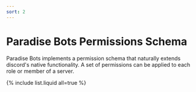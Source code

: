 ```yaml
---
sort: 2
---
```


# Paradise Bots Permissions Schema

Paradise Bots implements a permission schema that naturally extends discord's native functionality. A set of permissions can be applied to each role or member of a server.

{% include list.liquid all=true %}
